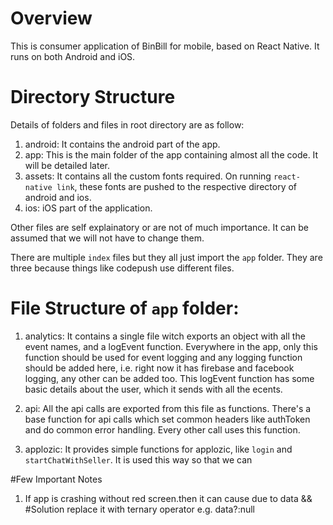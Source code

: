 # Overview

This is consumer application of BinBill for mobile, based on React Native. It runs on both Android and iOS.

# Directory Structure

Details of folders and files in root directory are as follow:

1. android: It contains the android part of the app.
2. app: This is the main folder of the app containing almost all the code. It will be detailed later.
3. assets: It contains all the custom fonts required. On running `react-native link`, these fonts are pushed to the respective directory of android and ios.
4. ios: iOS part of the application.

Other files are self explainatory or are not of much importance. It can be assumed that we will not have to change them.

There are multiple `index` files but they all just import the `app` folder. They are three because things like codepush use different files.

# File Structure of `app` folder:

1. analytics: It contains a single file witch exports an object with all the event names, and a logEvent function. Everywhere in the app, only this function should be used for event logging and any logging function should be added here, i.e. right now it has firebase and facebook logging, any other can be added too. This logEvent function has some basic details about the user, which it sends with all the ecents.

2. api: All the api calls are exported from this file as functions. There's a base function for api calls which set common headers like authToken and do common error handling. Every other call uses this function.

3. applozic: It provides simple functions for applozic, like `login` and `startChatWithSeller`. It is used this way so that we can





#Few Important Notes
1. If app is crashing without red screen.then it can cause due to 
data && <View></View>
#Solution
replace it with ternary operator e.g. data?<View></View>:null